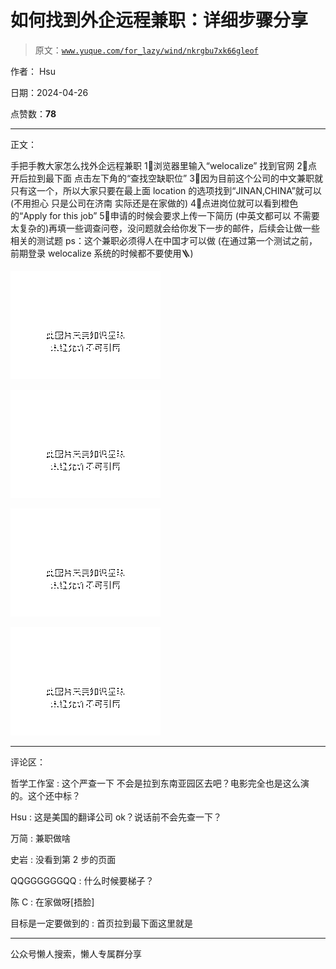 # 如何找到外企远程兼职：详细步骤分享

> 原文：[`www.yuque.com/for_lazy/wind/nkrgbu7xk66gleof`](https://www.yuque.com/for_lazy/wind/nkrgbu7xk66gleof)

作者： Hsu

日期：2024-04-26

点赞数：**78**

* * *

正文：

手把手教大家怎么找外企远程兼职 1⃣️浏览器里输入“welocalize” 找到官网 2⃣️点开后拉到最下面 点击左下角的“查找空缺职位”
3⃣️因为目前这个公司的中文兼职就只有这一个，所以大家只要在最上面 location 的选项找到“JINAN,CHINA”就可以(不用担心 只是公司在济南
实际还是在家做的) 4⃣️点进岗位就可以看到橙色的“Apply for this job” 5⃣️申请的时候会要求上传一下简历 (中英文都可以
不需要太复杂的)再填一些调查问卷，没问题就会给你发下一步的邮件，后续会让做一些相关的测试题 ps：这个兼职必须得人在中国才可以做
(在通过第一个测试之前，前期登录 welocalize 系统的时候都不要使用🪜)

![](img/ce31384e56d0c07285d21e9af80e2d94.png)

![](img/dafa741469fe978787ee9bc5d625c3e0.png)

![](img/f70ffe905c6130047fef3ee03bdc6c7e.png)

![](img/084ac501ec8df6f18164dcefb161e05d.png)

* * *

评论区：

哲学工作室 : 这个严查一下 不会是拉到东南亚园区去吧？电影完全也是这么演的。这个还中标？

Hsu : 这是美国的翻译公司 ok？说话前不会先查一下？

万简 : 兼职做啥

史岩 : 没看到第 2 步的页面

QQGGGGGGQQ : 什么时候要梯子？

陈 C : 在家做呀[捂脸]

目标是一定要做到的 : 首页拉到最下面这里就是

* * *

公众号懒人搜索，懒人专属群分享